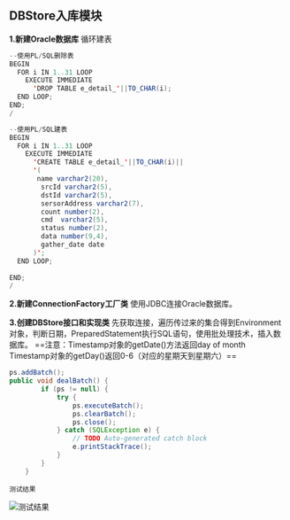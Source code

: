﻿## DBStore入库模块
**1.新建Oracle数据库**
循环建表

```java
--使用PL/SQL删除表
BEGIN
  FOR i IN 1..31 LOOP
    EXECUTE IMMEDIATE
      'DROP TABLE e_detail_'||TO_CHAR(i);
  END LOOP;
END;
/

--使用PL/SQL建表
BEGIN
  FOR i IN 1..31 LOOP
    EXECUTE IMMEDIATE
      'CREATE TABLE e_detail_'||TO_CHAR(i)||
      '(
       name varchar2(20),
		srcId varchar2(5),
		dstId varchar2(5),
		sersorAddress varchar2(7),
		count number(2),
		cmd  varchar2(5),
		status number(2),
		data number(9,4),
		gather_date date
      )';
  END LOOP;
  
END;
/
```
**2.新建ConnectionFactory工厂类**
使用JDBC连接Oracle数据库。

**3.创建DBStore接口和实现类**
先获取连接，遍历传过来的集合得到Environment对象，判断日期，PreparedStatement执行SQL语句，使用批处理技术，插入数据库。
==注意：Timestamp对象的getDate()方法返回day of month
		Timestamp对象的getDay()返回0-6（对应的星期天到星期六）==
```java
ps.addBatch();
public void dealBatch() {
		if (ps != null) {
			try {
				ps.executeBatch();
				ps.clearBatch();
				ps.close();
			} catch (SQLException e) {
				// TODO Auto-generated catch block
				e.printStackTrace();
			}
		}
	}
```

	测试结果
![测试结果](https://img-blog.csdnimg.cn/20200617144837875.png?x-oss-process=image/watermark,type_ZmFuZ3poZW5naGVpdGk,shadow_10,text_aHR0cHM6Ly9ibG9nLmNzZG4ubmV0L3dlaXhpbl80NDQ2ODI5NA==,size_16,color_FFFFFF,t_70)
